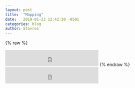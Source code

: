 ```yaml
---
layout: post
title:  "Mapping"
date:   2019-01-23 12:42:30 -0501
categories: blog
author: Stavros
---
```

{% raw %}
<iframe frameborder="no" border="0" marginwidth="0" marginheight="0" width="298" height="52" src="http://music.163.com/outchain/player?type=2&id=29750802&auto=0&height=32"></iframe>
{% endraw %}


<iframe frameborder="no" border="0" marginwidth="0" marginheight="0" width="298" height="52" src="http://music.163.com/outchain/player?type=2&id=29750802&auto=0&height=32"></iframe>

